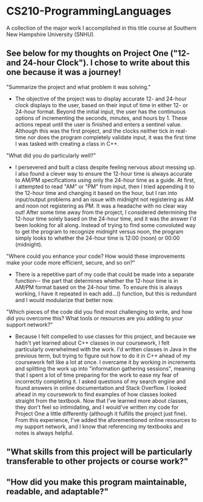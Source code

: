 # CS210-ProgrammingLanguages
A collection of the major work I accomplished in this title course at Southern New Hampshire University (SNHU).

See below for my thoughts on Project One ("12- and 24-hour Clock"). I chose to write about this one because it was a journey!
  -

"Summarize the project and what problem it was solving."
  - The objective of the project was to display accurate 12- and 24-hour clock displays to the user, based on their input of time in either 12- or 24-hour format. Beyond the initial input, the user has the continuous options of incrementing the seconds, minutes, and hours by 1. These actions repeat until the user is finished and enters a sentinel value. Although this was the first project, and the clocks neither tick in real-time nor does the program completely validate input, it was the first time I was tasked with creating a class in C++.
    
"What did you do particularly well?"
  - I persevered and built a class despite feeling nervous about messing up. I also found a clever way to ensure the 12-hour time is always accurate to AM/PM specifications using only the 24-hour time as a guide. At first, I attempted to read "AM" or "PM" from input, then I tried appending it to the 12-hour time and changing it based on the hour, but I ran into input/output problems and an issue with midnight not registering as AM and noon not registering as PM. It was a headache with no clear way out! After some time away from the project, I considered determining the 12-hour time solely based on the 24-hour time, and it was the answer I'd been looking for all along. Instead of trying to find some convoluted way to get the program to recognize midnight versus noon, the program simply looks to whether the 24-hour time is 12:00 (noon) or 00:00 (midnight).
    
"Where could you enhance your code? How would these improvements make your code more efficient, secure, and so on?"
  - There is a repetitive part of my code that could be made into a separate function-- the part that determines whether the 12-hour time is in AM/PM format based on the 24-hour time. To ensure this is always working, I have it repeated in each add...() function, but this is redundant and I would modularize that better now.
    
"Which pieces of the code did you find most challenging to write, and how did you overcome this? What tools or resources are you adding to your support network?"
  - Because I felt compelled to use classes for this project, and because we hadn't yet learned about C++ classes in our coursework, I felt particularly overwhelmed with the work. I'd written classes in Java in the previous term, but trying to figure out how to do it in C++ ahead of my coursework felt like a lot at once. I overcame it by working in increments and splitting the work up into "information gathering sessions", meaning that I spent a lot of time preparing for the work to ease my fear of incorrectly completing it. I asked questions of my search engine and found answers in online documentation and Stack Overflow. I looked ahead in my coursework to find examples of how classes looked straight from the textbook. Now that I've learned more about classes, they don't feel so intimidating, and I would've written my code for Project One a little differently (although it fulfills the project just fine). From this experience, I've added the aforementioned online resources to my support network, and I know that referencing my textbooks and notes is always helpful.
    
"What skills from this project will be particularly transferable to other projects or course work?"
  -

"How did you make this program maintainable, readable, and adaptable?"
  -
